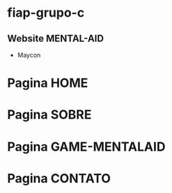 # fiap-grupo-c

## Website MENTAL-AID
* Maycon 

# Pagina HOME
# Pagina SOBRE

# Pagina GAME-MENTALAID
# Pagina CONTATO 
